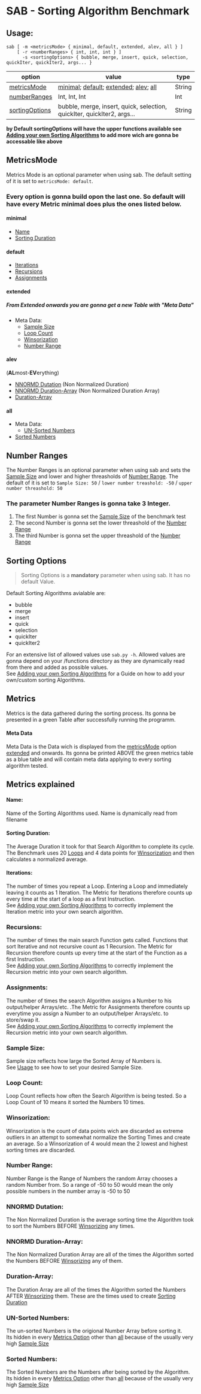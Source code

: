 # SAB - Sorting Algorithm Benchmark

## Usage:

```
sab [ -m <metricsMode> { minimal, default, extended, alev, all } ]
    [ -r <numberRanges> { int, int, int } ]
      -s <sortingOptions> { bubble, merge, insert, quick, selection, quickIter, quickIter2, args... }
```

| option                                      | value                                                                                       | type   |
| ------------------------------------------- | ------------------------------------------------------------------------------------------- | ------ |
| [metricsMode](#low_threashold)              | [minimal](#minimal); [default](#default); [extended](#extended); [alev](#alev); [all](#all) | String |
| [numberRanges](#high_threashold)            | Int, Int, Int                                                                               | Int    |
| [sortingOptions](#high_time_threashold_sec) | bubble, merge, insert, quick, selection, quickIter, quickIter2, args...                     | String |

**by Default sortingOptions will have the upper functions available see [Adding your own Sorting Algorithms](#placeholder) to add more wich are gonna be accessable like above**

## MetricsMode

Metrics Mode is an optional parameter when using sab. The default setting of it is set to `metricsMode: default`.

### Every option is gonna build opon the last one. So default will have every Metric minimal does plus the ones listed below.

#### minimal

- [Name](#Name)
- [Sorting Duration]()

#### default

- [Iterations]()
- [Recursions]()
- [Assignments]()

#### extended

##### From Extended onwards you are gonna get a new Table with "Meta Data"

- Meta Data:
  - [Sample Size]()
  - [Loop Count]()
  - [Winsorization]()
  - [Number Range]()

#### alev

(**AL**most-**EV**erything)

- [NNORMD Dutation]() (Non Normalized Duration)
- [NNORMD Duration-Array]() (Non Normalized Duration Array)
- [Duration-Array]()

#### all

- Meta Data:
  - [UN-Sorted Numbers]()
- [Sorted Numbers]()

## Number Ranges

The Number Ranges is an optional parameter when using sab and sets the [Sample Size]() and lower and higher threasholds of [Number Range](). The default of it is set to `Sample Size: 50` / `lower number treashold: -50` / `upper number threashold: 50`

### The parameter Number Ranges is gonna take 3 Integer.

1. The first Number is gonna set the [Sample Size]() of the benchmark test
2. The second Number is gonna set the lower threashold of the [Number Range]()
3. The third Number is gonna set the upper threashold of the [Number Range]()

## Sorting Options

> Sorting Options is a **mandatory** parameter when using sab. It has no default Value.

Default Sorting Algorithms avialable are:

- bubble
- merge
- insert
- quick
- selection
- quickIter
- quickIter2

For an extensive list of allowed values use `sab.py -h`. Allowed values are gonna depend on your /functions directory as they are dynamically read from there and added as possible values. <br>See [Adding your own Sorting Algorithms](#placeholder) for a Guide on how to add your own/custom sorting Algorithms.

## Metrics

Metrics is the data gathered during the sorting process. Its gonna be presented in a green Table after successfully running the programm.

#### Meta Data

Meta Data is the Data wich is displayed from the [metricsMode](#MetricsMode) option [extended](#extended) and onwards. Its gonna be printed ABOVE the green metrics table as a blue table and will contain meta data applying to every sorting algorithm tested.

## Metrics explained

#### Name:

Name of the Sorting Algorithms used. Name is dynamically read from filename

#### Sorting Duration:

The Average Duration it took for that Search Algorithm to complete its cycle. The Benchmark uses 20 [Loops]() and 4 data points for [Winsorization]() and then calculates a normalized average.

#### Iterations:

The number of times you repeat a Loop. Entering a Loop and immediately leaving it counts as 1 Iteration. The Metric for Iterations therefore counts up every time at the start of a loop as a first Instruction.<br>See [Adding your own Sorting Algorithms](#placeholder) to correctly implement the Iteration metric into your own search algorithm.

### Recursions:

The number of times the main search Function gets called. Functions that sort Iterative and not recursive count as 1 Recursion. The Metric for Recursion therefore counts up every time at the start of the Function as a first Instruction.<br>See [Adding your own Sorting Algorithms](#placeholder) to correctly implement the Recursion metric into your own search algorithm.

### Assignments:

The number of times the search Algorithm assigns a Number to his output/helper Arrays/etc. .The Metric for Assignments therefore counts up everytime you assign a Number to an output/helper Arrays/etc. to store/swap it.<br>See [Adding your own Sorting Algorithms](#placeholder) to correctly implement the Recursion metric into your own search algorithm.

### Sample Size:

Sample size reflects how large the Sorted Array of Numbers is.<br>See [Usage](#usage) to see how to set your desired Sample Size.

### Loop Count:

Loop Count reflects how often the Search Algorithm is being tested. So a Loop Count of 10 means it sorted the Numbers 10 times.

### Winsorization:

Winsorization is the count of data points wich are discarded as extreme outliers in an attempt to somewhat normalize the Sorting Times and create an average. So a Winsorization of 4 would mean the 2 lowest and highest sorting times are discarded.

### Number Range:

Number Range is the Range of Numbers the random Array chooses a random Number from. So a range of -50 to 50 would mean the only possible numbers in the number array is -50 to 50

### NNORMD Dutation:

The Non Normalized Duration is the average sorting time the Algorithm took to sort the Numbers BEFORE [Winsorizing]() any times.

### NNORMD Duration-Array:

The Non Normalized Duration Array are all of the times the Algorithm sorted the Numbers BEFORE [Winsorizing]() any of them.

### Duration-Array:

The Duration Array are all of the times the Algorithm sorted the Numbers AFTER [Winsorizing]() them. These are the times used to create [Sorting Duration]()

### UN-Sorted Numbers:

The un-sorted Numbers is the origional Number Array before sorting it.<br>Its hidden in every [Metrics Option]() other than [all]() because of the usually very high [Sample Size]()

### Sorted Numbers:

The Sorted Numbers are the Numbers after being sorted by the Algorithm.<br>Its hidden in every [Metrics Option]() other than [all]() because of the usually very high [Sample Size]()

